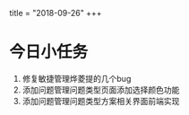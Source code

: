 title = "2018-09-26"
+++

# 今日小任务
1. 修复敏捷管理烨菱提的几个bug  
2. 添加问题管理问题类型页面添加选择颜色功能  
3. 添加问题管理问题类型方案相关界面前端实现